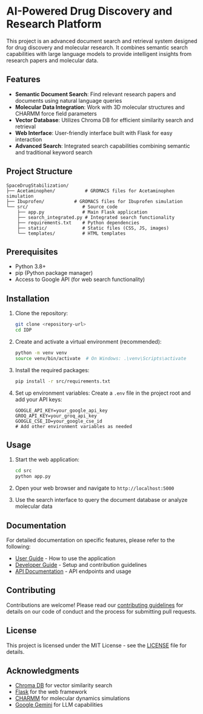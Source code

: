 # AI-Powered Drug Discovery and Research Platform

This project is an advanced document search and retrieval system designed for drug discovery and molecular research. It combines semantic search capabilities with large language models to provide intelligent insights from research papers and molecular data.

## Features

- **Semantic Document Search**: Find relevant research papers and documents using natural language queries
- **Molecular Data Integration**: Work with 3D molecular structures and CHARMM force field parameters
- **Vector Database**: Utilizes Chroma DB for efficient similarity search and retrieval
- **Web Interface**: User-friendly interface built with Flask for easy interaction
- **Advanced Search**: Integrated search capabilities combining semantic and traditional keyword search

## Project Structure

```
SpaceDrugStabilization/
├── Acetaminophen/           # GROMACS files for Acetaminophen simulation
├── Ibuprofen/           # GROMACS files for Ibuprofen simulation
└── src/                    # Source code
    ├── app.py              # Main Flask application
    ├── search_integrated.py # Integrated search functionality
    ├── requirements.txt    # Python dependencies
    ├── static/             # Static files (CSS, JS, images)
    └── templates/          # HTML templates
```

## Prerequisites

- Python 3.8+
- pip (Python package manager)
- Access to Google API (for web search functionality)

## Installation

1. Clone the repository:
   ```bash
   git clone <repository-url>
   cd IDP
   ```

2. Create and activate a virtual environment (recommended):
   ```bash
   python -m venv venv
   source venv/bin/activate  # On Windows: .\venv\Scripts\activate
   ```

3. Install the required packages:
   ```bash
   pip install -r src/requirements.txt
   ```

4. Set up environment variables:
   Create a `.env` file in the project root and add your API keys:
   ```
   GOOGLE_API_KEY=your_google_api_key
   GROQ_API_KEY=your_groq_api_key
   GOOGLE_CSE_ID=your_google_cse_id
   # Add other environment variables as needed
   ```

## Usage

1. Start the web application:
   ```bash
   cd src
   python app.py
   ```

2. Open your web browser and navigate to `http://localhost:5000`

3. Use the search interface to query the document database or analyze molecular data

## Documentation

For detailed documentation on specific features, please refer to the following:

- [User Guide](docs/USER_GUIDE.md) - How to use the application
- [Developer Guide](docs/DEVELOPER_GUIDE.md) - Setup and contribution guidelines
- [API Documentation](docs/API.md) - API endpoints and usage

## Contributing

Contributions are welcome! Please read our [contributing guidelines](CONTRIBUTING.md) for details on our code of conduct and the process for submitting pull requests.

## License

This project is licensed under the MIT License - see the [LICENSE](LICENSE) file for details.

## Acknowledgments

- [Chroma DB](https://www.trychroma.com/) for vector similarity search
- [Flask](https://flask.palletsprojects.com/) for the web framework
- [CHARMM](https://www.charmm.org/) for molecular dynamics simulations
- [Google Gemini](https://ai.google.dev/) for LLM capabilities
